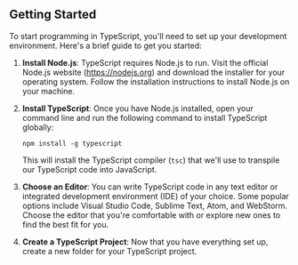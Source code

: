 ## Getting Started

To start programming in TypeScript, you'll need to set up your development environment. Here's a brief guide to get you started:

1. **Install Node.js**: TypeScript requires Node.js to run. Visit the official Node.js website (https://nodejs.org) and download the installer for your operating system. Follow the installation instructions to install Node.js on your machine.

2. **Install TypeScript**: Once you have Node.js installed, open your command line and run the following command to install TypeScript globally:

   ```shell
   npm install -g typescript
   ```

   This will install the TypeScript compiler (`tsc`) that we'll use to transpile our TypeScript code into JavaScript.

3. **Choose an Editor**: You can write TypeScript code in any text editor or integrated development environment (IDE) of your choice. Some popular options include Visual Studio Code, Sublime Text, Atom, and WebStorm. Choose the editor that you're comfortable with or explore new ones to find the best fit for you.

4. **Create a TypeScript Project**: Now that you have everything set up, create a new folder for your TypeScript project.